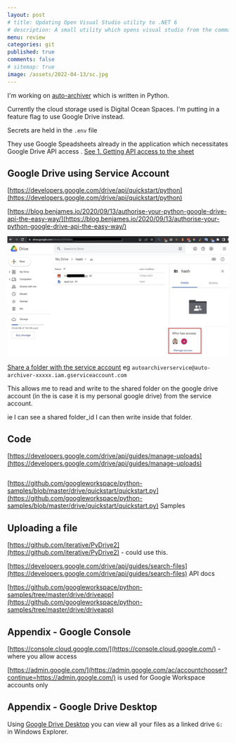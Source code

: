 ```yaml
---
layout: post
# title: Updating Open Visual Studio utility to .NET 6 
# description: A small utility which opens visual studio from the command shell looking for a `.sln` file in the current directory. Updating to .NET6
menu: review
categories: git
published: true 
comments: false     
# sitemap: true
image: /assets/2022-04-13/sc.jpg
---
```

<!-- [![alt text](/assets/2022-03-09/vsc.jpg "desktop"){:width="500px"}](/assets/2022-03-09/vsc.jpg) -->
<!-- [![alt text](/assets/2022-03-10/down.jpg "desktop")](/assets/2022-03-10/down.jpg) -->


I'm working on [auto-archiver](https://github.com/bellingcat/auto-archiver) which is written in Python.

Currently the cloud storage used is Digital Ocean Spaces. I'm putting in a feature flag to use Google Drive instead.

Secrets are held in the `.env` file

They use Google Speadsheets already in the application which necessitates Google Drive API access . [See 1. Getting API access to the sheet](/2022/03/16/python-bellingcat-auto-archiver)

## Google Drive using Service Account

[https://developers.google.com/drive/api/quickstart/python](https://developers.google.com/drive/api/quickstart/python)

[https://blog.benjames.io/2020/09/13/authorise-your-python-google-drive-api-the-easy-way/](https://blog.benjames.io/2020/09/13/authorise-your-python-google-drive-api-the-easy-way/)


[![alt text](/assets/2022-04-28/share.jpg "desktop")](/assets/2022-04-28/share.jpg)

[Share a folder with the service account](https://stackoverflow.com/questions/45492703/google-drive-api-oauth-and-service-account) eg `autoarchiverservice@auto-archiver-xxxxx.iam.gserviceaccount.com`

This allows me to read and write to the shared folder on the google drive account (in the is case it is my personal google drive) from the service account.

ie I can see a shared folder_id I can then write inside that folder.


## Code 

[https://developers.google.com/drive/api/guides/manage-uploads](https://developers.google.com/drive/api/guides/manage-uploads)

```py
```

[https://github.com/googleworkspace/python-samples/blob/master/drive/quickstart/quickstart.py](https://github.com/googleworkspace/python-samples/blob/master/drive/quickstart/quickstart.py) Samples

## Uploading a file

[https://github.com/iterative/PyDrive2](https://github.com/iterative/PyDrive2) - could use this.


[https://developers.google.com/drive/api/guides/search-files](https://developers.google.com/drive/api/guides/search-files) API docs


[https://github.com/googleworkspace/python-samples/tree/master/drive/driveapp](https://github.com/googleworkspace/python-samples/tree/master/drive/driveapp)



## Appendix - Google Console

[https://console.cloud.google.com/](https://console.cloud.google.com/) - where you allow access

[https://admin.google.com/](https://admin.google.com/ac/accountchooser?continue=https://admin.google.com/) is used for Google Workspace accounts only


## Appendix - Google Drive Desktop

Using [Google Drive Desktop](https://www.google.com/drive/download/) you can view all your files as a linked drive `G:` in Windows Explorer.

